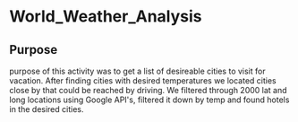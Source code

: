 # World_Weather_Analysis
## Purpose 
purpose of this activity was to get a list of desireable cities to visit for vacation. After finding cities with desired temperatures we located cities close by that could be reached by driving. We filtered through 2000 lat and long locations using Google API's, filtered it down by temp and found hotels in the desired cities.
